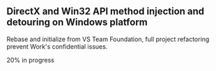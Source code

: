 ## DirectX and Win32 API method injection and detouring on Windows platform ##

Rebase and initialize from VS Team Foundation, full project refactoring prevent Work's confidential issues.

20% in progress
